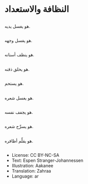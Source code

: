 # النظافة والاستعداد

##
هو يغسل يديه.

##
هو يغسل وجهه.

##
هو ينظف أسنانه.

##
هو يحلق ذقنه.

##
هو يستحم.

##
هو يغسل شعره.

##
هو يجفف نفسه.

##
هو يسرِّح شعره.

##
هو يقلِّم أظافره.

##
* License: CC BY-NC-SA
* Text: Espen Stranger-Johannessen
* Illustration: Aakanee
* Translation: Zahraa
* Language: ar
